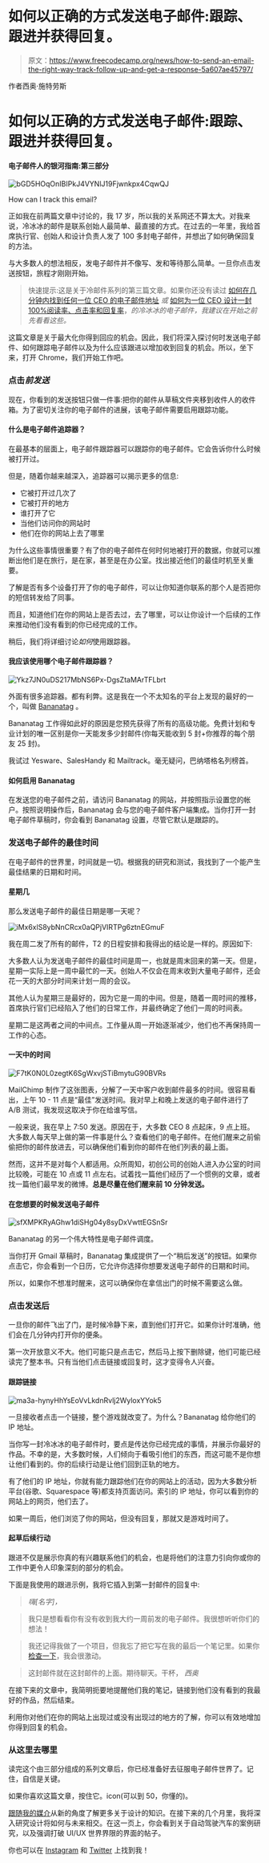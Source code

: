 # 如何以正确的方式发送电子邮件:跟踪、跟进并获得回复。

> 原文：<https://www.freecodecamp.org/news/how-to-send-an-email-the-right-way-track-follow-up-and-get-a-response-5a607ae45797/>

作者西奥·施特劳斯

# 如何以正确的方式发送电子邮件:跟踪、跟进并获得回复。

#### 电子邮件人的银河指南:第三部分

![bGD5HOqOnIBIPkJ4VYNlJ19Fjwnkpx4CqwQJ](img/4ec4d41a9e7015bff0e5a72c81f13983.png)

How can I track this email?

正如我在前两篇文章中讨论的，我 17 岁，所以我的关系网还不算太大。对我来说，冷冰冰的邮件是联系创始人最简单、最直接的方式。在过去的一年里，我给首席执行官、创始人和设计负责人发了 100 多封电子邮件，并想出了如何确保回复的方法。

与大多数人的想法相反，发电子邮件并不像写、发和等待那么简单。一旦你点击发送按钮，旅程才刚刚开始。

> 快速提示:这是关于冷邮件系列的第三篇文章。如果你还没有读过 [如何在几分钟内找到任何一位 CEO 的电子邮件地址](https://medium.freecodecamp.org/how-to-find-any-ceos-email-address-in-minutes-70dcb96e02b0) *或* [如何为一位 CEO 设计一封 100%阅读率、点击率和回复率](https://medium.freecodecamp.org/how-to-design-a-cold-email-for-a-ceo-with-a-100-read-click-and-response-rate-84edb1b2603b)，*的冷冰冰的电子邮件，我建议在开始之前先看看这些。*

这篇文章是关于最大化你得到回应的机会。因此，我们将深入探讨何时发送电子邮件、如何跟踪电子邮件以及为什么应该跟进以增加收到回复的机会。所以，坐下来，打开 Chrome，我们开始工作吧。

### 点击*前发送*

现在，你看到的发送按钮只做一件事:把你的邮件从草稿文件夹移到收件人的收件箱。为了密切关注你的电子邮件的进展，该电子邮件需要启用跟踪功能。

#### 什么是电子邮件追踪器？

在最基本的层面上，电子邮件跟踪器可以跟踪你的电子邮件。它会告诉你什么时候被打开过。

但是，随着你越来越深入，追踪器可以揭示更多的信息:

*   它被打开过几次了
*   它被打开的地方
*   谁打开了它
*   当他们访问你的网站时
*   他们在你的网站上去了哪里

为什么这些事情很重要？有了你的电子邮件在何时何地被打开的数据，你就可以推断出他们是在旅行，是在家，甚至是在办公室。找出接近他们的最佳时机至关重要。

了解是否有多个设备打开了你的电子邮件，可以让你知道你联系的那个人是否把你的短信转发给了同事。

而且，知道他们在你的网站上是否去过，去了哪里，可以让你设计一个后续的工作来推动他们没有看到的你已经完成的工作。

稍后，我们将详细讨论*如何*使用跟踪器。

#### 我应该使用哪个电子邮件跟踪器？

![Ykz7JN0uDS217MbNS6Px-DgsZtaMArTFLbrt](img/83d322e5051294b8e2f0993018d0b76f.png)

外面有很多追踪器。都有利弊。这是我在一个不太知名的平台上发现的最好的一个，叫做 [Bananatag](http://bananatag.com) 。

Bananatag 工作得如此好的原因是您预先获得了所有的高级功能。免费计划和专业计划的唯一区别是你一天能发多少封邮件(你每天能收到 5 封+你推荐的每个朋友 25 封)。

我试过 Yesware、SalesHandy 和 Mailtrack。毫无疑问，巴纳塔格名列榜首。

#### 如何启用 Bananatag

在发送您的电子邮件之前，请访问 Bananatag 的网站，并按照指示设置您的帐户。按照说明操作后，Bananatag 会与您的电子邮件客户端集成。当你打开一封电子邮件草稿时，你会看到 Bananatag 设置，尽管它默认是跟踪的。

### 发送电子邮件的最佳时间

在电子邮件的世界里，时间就是一切。根据我的研究和测试，我找到了一个能产生最佳结果的日期和时间。

#### 星期几

那么发送电子邮件的最佳日期是哪一天呢？

![iMx6xlS8ybNnCRcx0aQPjVIRTPg6ztnEGmuF](img/69430a6ff7eb0295dd9f2905a240a735.png)

我在周二发了所有的邮件，T2 的日程安排和我得出的结论是一样的。原因如下:

大多数人认为发送电子邮件的最佳时间是周一，也就是周末回来的第一天。但是，星期一实际上是一周中最忙的一天。创始人不仅会在周末收到大量电子邮件，还会花一天的大部分时间来计划一周的会议。

其他人认为星期三是最好的，因为它是一周的中间。但是，随着一周时间的推移，首席执行官们已经陷入了他们的日常工作，并最终确定了他们一周的时间表。

星期二是这两者之间的中间点。工作量从周一开始逐渐减少，他们也不再保持周一工作的心态。

#### 一天中的时间

![F7tK0N0L0zegtK6SgWxvjSTiBmytuG90BVRs](img/248e662245dd9dcd9c6ad5fbd0101806.png)

MailChimp 制作了这张图表，分解了一天中客户收到邮件最多的时间。很容易看出，上午 10 - 11 点是“最佳”发送时间。我对早上和晚上发送的电子邮件进行了 A/B 测试，我发现这取决于你在给谁写信。

一般来说，我在早上 7:50 发送。原因在于，大多数 CEO 8 点起床，9 点上班。大多数人每天早上做的第一件事是什么？查看他们的电子邮件。在他们醒来之前偷偷把你的邮件放进去，可以确保他们看到你的邮件在他们列表的最上面。

然而，这并不是对每个人都适用。众所周知，初创公司的创始人进入办公室的时间比较晚，可能在 10 点或 11 点左右。试着找一篇他们经历了一个惯例的文章，或者找一篇他们最早发的微博。**总是尽量在他们醒来前 10 分钟发送。**

#### 在您想要的时候发送电子邮件

![sfXMPKRyAGhw1diSHg04y8syDxVwttEGSnSr](img/1ff7825fa76ed6a6f6e87964c0d592b3.png)

Bananatag 的另一个伟大特性是电子邮件调度。

当你打开 Gmail 草稿时，Bananatag 集成提供了一个“稍后发送”的按钮。如果你点击它，你会看到一个日历，它允许你选择你想要发送电子邮件的日期和时间。

所以，如果你不想准时醒来，这可以确保你在拿信出门的时候不需要这么做。

### 点击发送后

一旦你的邮件飞出了门，是时候冷静下来，直到他们打开它。如果你计时准确，他们会在几分钟内打开你的便条。

第一次开放意义不大。他们可能只是点击它，然后马上按下删除键，他们可能已经读完了整本书。只有当他们点击链接或回复时，这才变得令人兴奋。

#### 跟踪链接

![ma3a-hynyHhYsEoVvLkdnRvlj2WyloxYYok5](img/f53018aa5183397f0b759815e0bbd44e.png)

一旦接收者点击一个链接，整个游戏就改变了。为什么？Bananatag 给你他们的 IP 地址。

当你写一封冷冰冰的电子邮件时，要点是传达你已经完成的事情，并展示你最好的作品。不幸的是，大多数时候，人们倾向于看吸引他们的东西，而这可能不是你想让他们看到的。你的后续行动是让他们回到正轨的地方。

有了他们的 IP 地址，你就有能力跟踪他们在你的网站上的活动，因为大多数分析平台(谷歌、Squarespace 等)都支持页面访问。索引的 IP 地址，你可以看到你的网站上的网页，他们去了。

如果一周后，他们浏览了你的网站，但没有回复，那就又是游戏时间了。

#### 起草后续行动

跟进不仅是展示你真的有兴趣联系他们的机会，也是将他们的注意力引向你或你的工作中更令人印象深刻的部分的机会。

下面是我使用的跟进示例，我将它插入到第一封邮件的回复中:

> *嗨[名字]，*

> 我只是想看看你有没有收到我大约一周前发的电子邮件。我很想听听你们的想法！

> 我还记得我做了一个项目，但我忘了把它写在我的最后一个笔记里。如果你[检查一下](http://link)，我会很激动。

> 这封邮件就在这封邮件的上面。期待聊天。干杯，
> *西奥*

在接下来的文章中，我简明扼要地提醒他们我的笔记，链接到他们没有看到的我最好的作品，然后结束。

利用你对他们在你的网站上出现过或没有出现过的地方的了解，你可以有效地增加你得到回复的机会。

### 从这里去哪里

读完这个由三部分组成的系列文章后，你已经准备好去征服电子邮件世界了。记住，自信是关键。

如果你喜欢这篇文章，按住它。icon(可以到 50，你懂的)。

[跟随我的媒介](http://medium.com/@theostrauss)从新的角度了解更多关于设计的知识。在接下来的几个月里，我将深入研究设计将如何与未来相交。在这一页上，你会看到关于自动驾驶汽车的案例研究，以及强调打破 UI/UX 世界界限的界面的帖子。

你也可以在 [Instagram](http://instagram.com/theostrauss) 和 [Twitter](http://twitter.com/theodorestrauss) 上找到我！